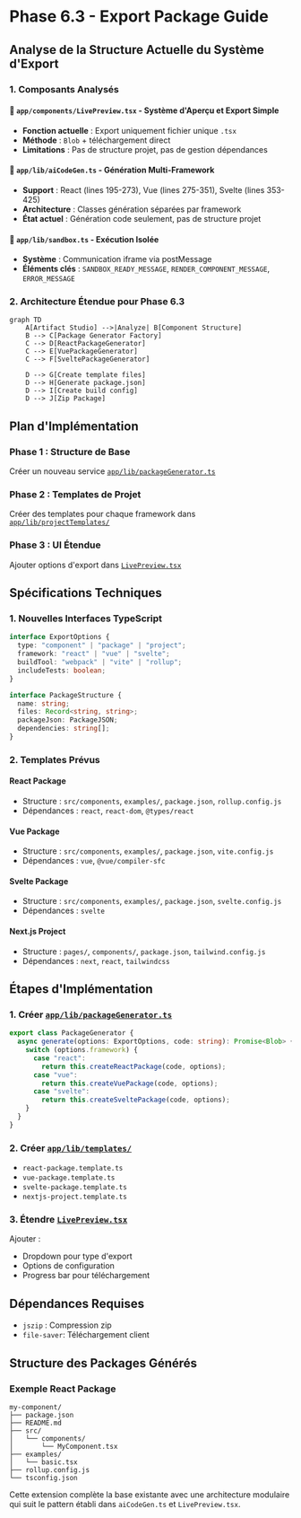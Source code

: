 # Phase 6.3 - Export Package Guide

## Analyse de la Structure Actuelle du Système d'Export

### 1. Composants Analysés

#### 📁 `app/components/LivePreview.tsx` - Système d'Aperçu et Export Simple

- **Fonction actuelle** : Export uniquement fichier unique `.tsx`
- **Méthode** : `Blob` + téléchargement direct
- **Limitations** : Pas de structure projet, pas de gestion dépendances

#### 📁 `app/lib/aiCodeGen.ts` - Génération Multi-Framework

- **Support** : React (lines 195-273), Vue (lines 275-351), Svelte (lines 353-425)
- **Architecture** : Classes génération séparées par framework
- **État actuel** : Génération code seulement, pas de structure projet

#### 📁 `app/lib/sandbox.ts` - Exécution Isolée

- **Système** : Communication iframe via postMessage
- **Éléments clés** : `SANDBOX_READY_MESSAGE`, `RENDER_COMPONENT_MESSAGE`, `ERROR_MESSAGE`

### 2. Architecture Étendue pour Phase 6.3

```mermaid
graph TD
    A[Artifact Studio] -->|Analyze| B[Component Structure]
    B --> C[Package Generator Factory]
    C --> D[ReactPackageGenerator]
    C --> E[VuePackageGenerator]
    C --> F[SveltePackageGenerator]

    D --> G[Create template files]
    D --> H[Generate package.json]
    D --> I[Create build config]
    D --> J[Zip Package]
```

## Plan d'Implémentation

### Phase 1 : Structure de Base

Créer un nouveau service [`app/lib/packageGenerator.ts`](app/lib/packageGenerator.ts:1)

### Phase 2 : Templates de Projet

Créer des templates pour chaque framework dans [`app/lib/projectTemplates/`](app/lib/projectTemplates/:1)

### Phase 3 : UI Étendue

Ajouter options d'export dans [`LivePreview.tsx`](app/components/LivePreview.tsx:109)

## Spécifications Techniques

### 1. Nouvelles Interfaces TypeScript

```typescript
interface ExportOptions {
  type: "component" | "package" | "project";
  framework: "react" | "vue" | "svelte";
  buildTool: "webpack" | "vite" | "rollup";
  includeTests: boolean;
}

interface PackageStructure {
  name: string;
  files: Record<string, string>;
  packageJson: PackageJSON;
  dependencies: string[];
}
```

### 2. Templates Prévus

#### React Package

- Structure : `src/components`, `examples/`, `package.json`, `rollup.config.js`
- Dépendances : `react`, `react-dom`, `@types/react`

#### Vue Package

- Structure : `src/components`, `examples/`, `package.json`, `vite.config.js`
- Dépendances : `vue`, `@vue/compiler-sfc`

#### Svelte Package

- Structure : `src/components`, `examples/`, `package.json`, `svelte.config.js`
- Dépendances : `svelte`

#### Next.js Project

- Structure : `pages/`, `components/`, `package.json`, `tailwind.config.js`
- Dépendances : `next`, `react`, `tailwindcss`

## Étapes d'Implémentation

### 1. Créer [`app/lib/packageGenerator.ts`](app/lib/packageGenerator.ts:1)

```typescript
export class PackageGenerator {
  async generate(options: ExportOptions, code: string): Promise<Blob> {
    switch (options.framework) {
      case "react":
        return this.createReactPackage(code, options);
      case "vue":
        return this.createVuePackage(code, options);
      case "svelte":
        return this.createSveltePackage(code, options);
    }
  }
}
```

### 2. Créer [`app/lib/templates/`](app/lib/templates/:1)

- `react-package.template.ts`
- `vue-package.template.ts`
- `svelte-package.template.ts`
- `nextjs-project.template.ts`

### 3. Étendre [`LivePreview.tsx`](app/components/LivePreview.tsx:109)

Ajouter :

- Dropdown pour type d'export
- Options de configuration
- Progress bar pour téléchargement

## Dépendances Requises

- `jszip` : Compression zip
- `file-saver`: Téléchargement client

## Structure des Packages Générés

### Exemple React Package

```
my-component/
├── package.json
├── README.md
├── src/
│   └── components/
│       └── MyComponent.tsx
├── examples/
│   └── basic.tsx
├── rollup.config.js
└── tsconfig.json
```

Cette extension complète la base existante avec une architecture modulaire qui suit le pattern établi dans `aiCodeGen.ts` et `LivePreview.tsx`.

